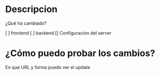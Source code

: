 <h1>Descripcion</h1>
¿Qué ha cambiado?

[ ] frontend
[ ] backend
[] Configuracion del server
<h1>¿Cómo puedo probar los cambios?</h1>
En que URL y forma puedo ver el update

